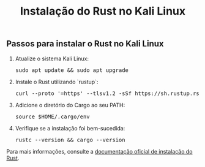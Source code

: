 
 <header>
        <h1>Instalação do Rust no Kali Linux</h1>
    </header>

 <section>
        <h2>Passos para instalar o Rust no Kali Linux</h2>
        <ol>
            <li>Atualize o sistema Kali Linux:</li>
            <pre>sudo apt update && sudo apt upgrade</pre>
            <li>Instale o Rust utilizando `rustup`:</li>
            <pre>curl --proto '=https' --tlsv1.2 -sSf https://sh.rustup.rs | sh</pre>
            <li>Adicione o diretório do Cargo ao seu PATH:</li>
            <pre>source $HOME/.cargo/env</pre>
            <li>Verifique se a instalação foi bem-sucedida:</li>
            <pre>rustc --version && cargo --version</pre>
        </ol>
    </section>

<footer>
        <p>Para mais informações, consulte a <a href="https://www.rust-lang.org/tools/install">documentação oficial de instalação do Rust</a>.</p>
    </footer>
